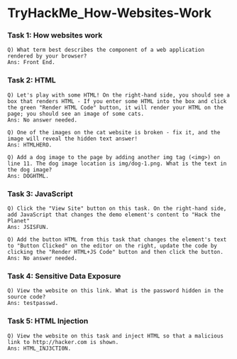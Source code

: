 # TryHackMe_How-Websites-Work

### **Task 1:** How websites work

	Q) What term best describes the component of a web application rendered by your browser?
	Ans: Front End.

### **Task 2:** HTML

	Q) Let's play with some HTML! On the right-hand side, you should see a box that renders HTML - If you enter some HTML into the box and click the green "Render HTML Code" button, it will render your HTML on the page; you should see an image of some cats.
	Ans: No answer needed.
	
 	Q) One of the images on the cat website is broken - fix it, and the image will reveal the hidden text answer!
	Ans: HTMLHERO.
	
 	Q) Add a dog image to the page by adding another img tag (<img>) on line 11. The dog image location is img/dog-1.png. What is the text in the dog image?
	Ans: DOGHTML.

### **Task 3:** JavaScript

	Q) Click the "View Site" button on this task. On the right-hand side, add JavaScript that changes the demo element's content to "Hack the Planet"
	Ans: JSISFUN.
	
	Q) Add the button HTML from this task that changes the element's text to "Button Clicked" on the editor on the right, update the code by clicking the "Render HTML+JS Code" button and then click the button.
	Ans: No answer needed.

### **Task 4:** Sensitive Data Exposure

	Q) View the website on this link. What is the password hidden in the source code?
	Ans: testpasswd.

### **Task 5:** HTML Injection

	Q) View the website on this task and inject HTML so that a malicious link to http://hacker.com is shown.
	Ans: HTML_INJ3CTI0N.

